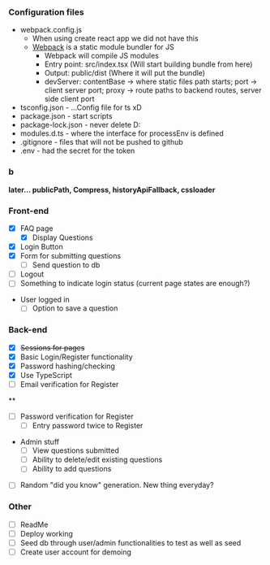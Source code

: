 ### Configuration files
- webpack.config.js
    - When using create react app we did not have this 
    - [Webpack](https://webpack.js.org/) is a static module bundler for JS
        - Webpack will compile JS modules
        - Entry point: src/index.tsx (Will start building bundle from here)
        - Output: public/dist (Where it will put the bundle)
        - devServer: contentBase -> where static files path starts; port -> client server port; proxy -> route paths to backend routes, server side client port
- tsconfig.json - ...Config file for ts xD
- package.json - start scripts
- package-lock.json - never delete D:
- modules.d.ts - where the interface for processEnv is defined
- .gitignore - files that will not be pushed to github
- .env - had the secret for the token

### b
**later... publicPath, Compress, historyApiFallback, cssloader**

### Front-end
- [x] FAQ page
    - [x] Display Questions
- [x] Login Button
- [x] Form for submitting questions
    - [ ] Send question to db
- [ ] Logout
- [ ] Something to indicate login status (current page states are enough?)
- User logged in
    - [ ] Option to save a question

### Back-end
- [x] ~~Sessions for pages~~
- [x] Basic Login/Register functionality
- [x] Password hashing/checking
- [x] Use TypeScript
- [ ] Email verification for Register

**
- [ ] Password verification for Register
    - [ ] Entry password twice to Register

- Admin stuff
    - [ ] View questions submitted
    - [ ] Ability to delete/edit existing questions
    - [ ] Ability to add questions
- [ ] Random "did you know" generation. New thing everyday?

### Other
- [ ] ReadMe
- [ ] Deploy working
- [ ] Seed db through user/admin functionalities to test as well as seed
- [ ] Create user account for demoing

